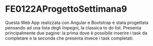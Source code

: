 # FE0122AProgettoSettimana9

Questa Web App realizzata con Angular e Bootstrap è stata progettata pensando ad una lista degli impegni, la classica to do list. Presenta principalmente due pagine: la prima dove è possibile inserire i task da completare e la seconda che presenta invece i task completati.
